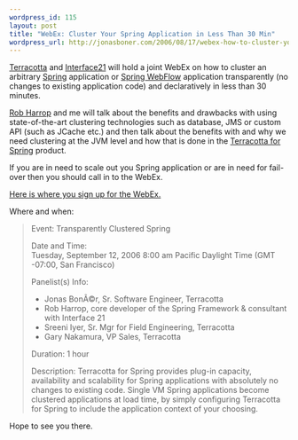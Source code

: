 ```yaml
--- 
wordpress_id: 115
layout: post
title: "WebEx: Cluster Your Spring Application in Less Than 30 Min"
wordpress_url: http://jonasboner.com/2006/08/17/webex-how-to-cluster-your-spring-application-in-less-than-30-min/
---
```

<a href="http://terracottatech.com/">Terracotta</a> and <a href="http://interface21.com/">Interface21</a> will hold a joint WebEx on how to cluster an arbitrary <a href="http://www.springframework.org/">Spring</a> application or <a href="http://opensource.atlassian.com/confluence/spring/display/WEBFLOW/Home;jsessionid=aamZesJzuupaxFKcE0">Spring WebFlow</a> application transparently (no changes to existing application code) and declaratively in less than 30 minutes. 

<a href="http://blog.springframework.com/rob/">Rob Harrop</a> and me will talk about the benefits and drawbacks with using state-of-the-art clustering technologies such as database, JMS or custom API (such as JCache etc.) and then talk about the benefits with and why we need clustering at the JVM level and how that is done in the <a href="http://terracottatech.com/terracotta_spring.shtml">Terracotta for Spring</a> product. 

If you are in need to scale out you Spring application or are in need for fail-over then you should call in to the WebEx.

<a href="https://terracottat.webex.com/mw0302l/mywebex/default.do?siteurl=terracottat&service=6&main_url=%2Fec0507l%2Feventcenter%2Fmainframe.do%3Fmainurl%3Dhttps%253A%252F%252Fterracottat.webex.com%252Fec0507l%252Feventcenter%252Fevent%252FeventAction.do%253FtheAction%253Ddetail%2526confViewID%253D277533545%2526siteurl%253Dterracottat%26siteurl%3Dterracottat">Here is where you sign up for the WebEx.</a>

Where and when:
<blockquote>
Event:  Transparently Clustered Spring  	  

Date and Time: 	
Tuesday, September 12, 2006 8:00 am 
Pacific Daylight Time (GMT -07:00, San Francisco)

Panelist(s) Info: 	
* Jonas BonÃ©r, Sr. Software Engineer, Terracotta 
* Rob Harrop, core developer of the Spring Framework & consultant with Interface 21 
* Sreeni Iyer, Sr. Mgr for Field Engineering, Terracotta
* Gary Nakamura, VP Sales, Terracotta

Duration: 	1 hour

Description: 	Terracotta for Spring provides plug-in capacity, availability and scalability for Spring applications with absolutely no changes to existing code. Single VM Spring applications become clustered applications at load time, by simply configuring Terracotta for Spring to include the application context of your choosing.
</blockquote>

Hope to see you there.
